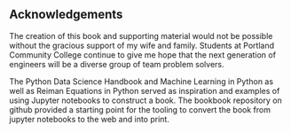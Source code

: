 
## Acknowledgements
The creation of this book and supporting material would not be possible without the gracious support of my wife and family. Students at Portland Community College continue to give me hope that the next generation of engineers will be a diverse group of team problem solvers.

The Python Data Science Handbook and Machine Learning in Python as well as Reiman Equations in Python served as inspiration and examples of using Jupyter notebooks to construct a book. The bookbook repository on github provided a starting point for the tooling to convert the book from jupyter notebooks to the web and into print.
 


